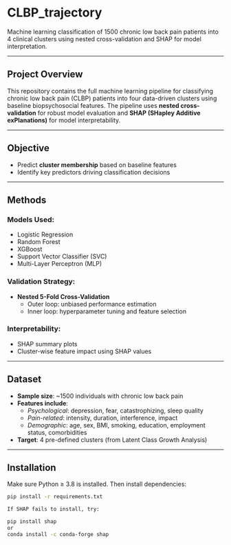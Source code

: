 # CLBP_trajectory

Machine learning classification of 1500 chronic low back pain patients into 4 clinical clusters using nested cross-validation and SHAP for model interpretation.

---

## Project Overview

This repository contains the full machine learning pipeline for classifying chronic low back pain (CLBP) patients into four data-driven clusters using baseline biopsychosocial features. The pipeline uses **nested cross-validation** for robust model evaluation and **SHAP (SHapley Additive exPlanations)** for model interpretability.

---

## Objective

- Predict **cluster membership** based on baseline features
- Identify key predictors driving classification decisions

---

## Methods

### Models Used:
- Logistic Regression
- Random Forest
- XGBoost
- Support Vector Classifier (SVC)
- Multi-Layer Perceptron (MLP)

### Validation Strategy:
- **Nested 5-Fold Cross-Validation**
  - Outer loop: unbiased performance estimation
  - Inner loop: hyperparameter tuning and feature selection

### Interpretability:
- SHAP summary plots
- Cluster-wise feature impact using SHAP values

---

## Dataset

- **Sample size**: ~1500 individuals with chronic low back pain
- **Features include**:
  - *Psychological*: depression, fear, catastrophizing, sleep quality
  - *Pain-related*: intensity, duration, interference, impact
  - *Demographic*: age, sex, BMI, smoking, education, employment status, comorbidities
- **Target**: 4 pre-defined clusters (from Latent Class Growth Analysis)

---

## Installation

Make sure Python ≥ 3.8 is installed. Then install dependencies:

```bash
pip install -r requirements.txt

If SHAP fails to install, try:

pip install shap
or
conda install -c conda-forge shap

